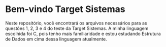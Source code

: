 # Bem-vindo Target Sistemas
Neste repositório, você encontrará os arquivos necessários para as questões 1, 2, 3 e 4 do teste da Target Sistemas.
A minha linguagem escolhida foi C, pois tenho mais familiaridade e estou estudando Estrutura de Dados em cima dessa linguagem atualmente.
